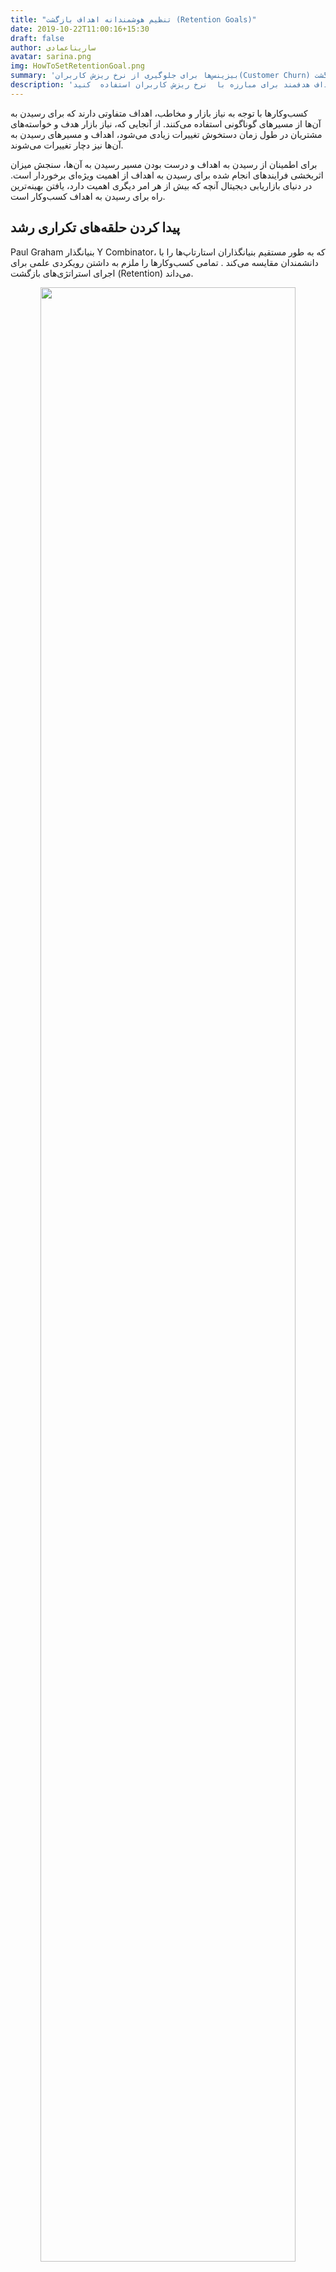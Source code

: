 ```yaml
---
title: "تنظیم هوشمندانه اهداف بازگشت (Retention Goals)"
date: 2019-10-22T11:00:16+15:30
draft: false
author: ساریناعمادی
avatar: sarina.png
img: HowToSetRetentionGoal.png
summary: 'بیزینس‌ها برای جلوگیری از نرخ ریزش کاربران(Customer Churn) به یک مسئله بهینه و هدف نیاز دارند که بازگشت (Retention) را به سه مرحله اساسی کوتاه مدت ، میان مدت و طولانی مدت تقسیم کنند'
description: 'برای بازگشت کاربران به اپلیکیشن باید از اهداف هدفمند برای مبارزه با  نرخ ریزش کاربران استفاده  کنید.'
---
```


کسب‌و‌کارها با توجه به نیاز بازار و مخاطب، اهداف متفاوتی دارند که برای رسیدن به آن‌ها از مسیرهای گوناگونی استفاده می‌کنند. از آنجایی که، نیاز بازار هدف و خواسته‌های مشتریان در طول زمان دستخوش تغییرات زیادی می‌شود، اهداف و مسیرهای رسیدن به آن‌ها نیز دچار تغییرات می‌شوند.

برای اطمینان از رسیدن به اهداف و درست بودن مسیر رسیدن به آن‌‌ها، سنجش میزان اثربخشی فرایندهای انجام شده برای رسیدن به اهداف از اهمیت ویژه‌ای برخوردار است. در دنیای بازاریابی دیجیتال آنچه که بیش از هر امر دیگری اهمیت دارد، یافتن بهینه‌ترین راه برای رسیدن به اهداف کسب‌و‌کار است.

<h2>پیدا کردن حلقه‌های تکراری رشد</h2>
<p>Paul Graham بنیانگذار Y Combinator، که به طور مستقیم بنیانگذاران استارتاپ‌ها را با دانشمندان مقایسه می‌کند . تمامی کسب‌و‌کارها را ملزم به داشتن رویکردی علمی برای اجرای استراتژی‌های بازگشت (Retention) می‌داند.</p>
<p style="text-align: center;"><img width=90% src="http://uupload.ir/files/x9as_find-duplicate-growth-loops-blog.chabok.io.gif"  alt=""/></p>
<p>طبق گفته گراهام ، رشد یک عامل مهم در هر استارتاپی است. در بین راه رسیدن به اهداف، متغیرها و فاکتورهای زیادی وجود دارند که ممکن است فرایند رسیدن به اهداف را پیچیده کنند. برای حل این مشکلات کافی است به آن‌ها، به چشم یک مسئله بهینه‌سازی نگاه کرد.
   
   در یک مسئله بهینه‌سازی، یک هدف، مسیر و فاکتوری برای سنجش میزان اثربخشی مسیر وجود دارد. تحلیل مسیر رسیدن به هدف به کمک فاکتور به صورت دوره‌ای، شروع دوباره فرایند رسیدن به هدف و تحلیل مسیر به پیداکردن روشی بهینه برای رشد یک کسب‌و کار، کمک بسیار بزرگی خواهد کرد. 
 </p>
 
تست ترکیب‌های مختلفی از اهداف و راه رسیدن به آن‌ها اساسا نشان‌دهنده‌ی چگونگی رشد استارتاپ‌هاست. رمز رشد شرکت‌های داده‌ محور بزرگی مانند Facebook ،LinkedIn وAirbnb استفاده از حلقه‌های تکراری رشد بوده. این شرکت‌های بزرگ برای رسیدن به موفقیت در اولین مرحله فرایندهای رو به رشد تکراری را پیدا کردند و در مرحله دوم برای انجام کارهای خود به جای حدس و گمان از داده‌ها استفاده کردند.
<h2>برای بازگشت کاربران ( Retention) از چه نقشه راهی استفاده کنیم؟</h2>
Brian Balfour مدیر ارشد هک رشد مارکتینگ شرکت Hubspot روند مبارزه با ریزش کاربران(Churn) را به ساخت یک ماشین تشبیه کرده است. او معتقد است : " اگر بتوانید فرایندها را به درستی تنظیم کنید، روند رشد به خودی خود، ادامه پیدا خواهد کرد."

برای انجام این کار، Balfour از یک سیستم تنظیم هدف در شرکت Intel استفاده و بعد از آن در شرکت گوگل نیز پیاده‌سازی کرد و تحت عنوان OKRs-Objectives یا اهداف و نتایج کلیدی در بین عموم شناخته می‌شود.
<p style="color:#4d4d4d">پیاده‌سازی استراتژی ‌OKRS در شرکت Hubspot برای اولین بار به شکل زیر انجام شد:‌</p>
<ul>
<li>
تهیه یک اظهارنامه برای اهداف 
</li>
<li>
تنظیم یک بازه زمانی (بین ۳۰ تا ۹۰ روز)
</li>
<li>
اختصاص ۳ نتیجه کلیدی، که برای هر کدام از این نتایج، روشی قابل اندازه‌گیری برای سنجش عملکرد نتایج لازم است.
</li>
<li class="list-style-none">

<ul>
      <li>بهبود بازگشت(Retention) تا ۵۰٪</li>
      <li>  بهبود بازگشت تا  ۲برابر</li>
      <li>بهبود بازگشت تا ۱۰برابر</li>
 </ul>
 </li>
<li>
برگزاری جلسات طوفان فکری برای یافتن تعداد نامحدودی راه رسیدن به نتایج کلیدی
</li>
</ul>
<h2>مراحل اصلی ریزش کاربران</h2>
<p>قبل از توضیح در مورد مراحل اصلی <a href="https://blog.chabok.io/3-reasons-churn-rate-is-high/">ریزش کاربران </a>(Customer Churn) ابتدا یک  تعریف مختصر و مفید از آن را بیان می‌کنیم.</p>
<h3 style="color:#008080">ریزش کاربران (Customer Churn) چیست؟</h3>

ریزش کاربران (churn) زمانی اتفاق می‌افتد که کاربران تجربه ناخوشایندی از اپلیکیشن پیدا ‌کنند و نتوانند تعامل خوبی با اپ  برقرار کنند. در این زمان اپلیکیشن‌ها با ریزش کاربران مواجه می‌شوند و کاربران نیز به مرور زمان اپ را پاک می‌کنند یا  دیگر از آن استفاده نمی‌کنند.
 
<p>
 <a href="https://blog.chabok.io/application-marketing/">بازاریابان اپلیکیشن موبایلی</a> برای کاهش ریزش کاربران، به یک مسئله قابل حل نیاز خواهند داشت که بازگشت (Retention ) را به سه مرحله اساسی کوتاه مدت ، میان مدت و طولانی مدت تقسیم کنند.
</p>
<p>
تعدادی از بازاریابان اپلیکیشن برای آزمایش، نرخ بازگشت تمام اپلیکیشن‌هایی که از گوگل پلی دانلود کرده‌ بودند را تجزیه و تحلیل کردند و نتیجه نرخ بازگشت کاربران اپلیکیشن را در نموداری به شکل زیر نشان دادند.
</p>
<p style="text-align: center;"><img width=90% src="http://uupload.ir/files/hx4r_preventive-action-re-activation-of-customer-churn-blog.chabok.io.gif" /></p>

نمودار بالا به خوبی نشان می‌دهد که نرخ بازگشت به سه مرحله اساسی بلند مدت، کوتاه مدت و میان مدت تقسیم می‌شود.
<p>
به طور متوسط، بعد از گذشت یک روز از نصب اپلیکیشن، حدود ۳۰٪ از کاربران اصلی کاهش پیدا می‌کنند و بعد از دو هفته از نصب این عدد به ۱۰٪ کاربران اصلی خواهد رسید. اما حدود ۳ ماه بعد از نصب اپ، تنها ۵٪ از کاربران اصلی هنوز از اپلیکیشن استفاده می‌کنند.
</p>
<ul>با تقسیم‌بندی نمودار بالا به ۳ دسته
<li>
بین ۰ تا ۱ روز
</li>
<li>
 ۱ تا ۱۴ روز
</li>
<li>
از ۱۴ تا ۹۰ روز
</li>
</ul>
در می‌یابیم که روند ریزش کاربران در بازه‌های زمانی گوناگون با یکدیگر متفاوت است.
<ul>
<li>کوتاه مدت (Short-Term)</li>
ابتدایی‌ترین مرحله در هر اپلیکیشنی نصب آن توسط کاربران است. هر چند ممکن است در این مرحله کاربری اپلیکیشن را اصلا نصب نکند و یا باز کند اما بدون کوتاه‌ترین نگاهی دوباره آن را پاک کند.
<li>میان مدت (Mid-Term)</li>
در این مرحله، کاربران بعد از نصب اپلیکیشن به سرعت اپ را پاک نخواهند کرد و از آن استفاده می‌کنند. کاربران با استفاده از اپلیکیشن ارزش بالایی دریافت می‌کنند ولی با گذشت ۱ تا ۱۴ روز پس از نصب، اپ را پاک خواهند کرد.
<li>بلند مدت (Long-Term)</li>

در مرحله سوم مشکلات کاربران از طریق استفاده از اپلیکیشن برطرف شده و آن‌ها از نصب این اپلیکیشن راضی بودند در نتیجه اپ را پاک نمی‌کنند و در واقع این نشان‌دهنده این است که اپلیکیشن برای کاربران مفید واقع شده است.  
اما هدف هر کسب‌و‌کار، تنها جذب کاربران نیست بله هدف نگه داشتن کاربران در اپلیکیشن است که مشکل همچنان پا برجاست
</ul>
<h2>کاربران قبل از ریزش چه‌ کاری انجام می‌دهند؟</h2>
برای جلوگیری از ریزش، کاربران را به ۳ دسته کوتاه مدت، میان مدت و یا بلند مدت تقسیم کنید. طبق شواهد موجود کاربران هر دسته به روش‌های متفاوتی از اپلیکیشن استفاده می‌کنند و در نتیجه رفتارهای متفاوتی از خود نشان می‌دهند. برای هر دسته یک سری اهداف (Objective) تعریف می‌کنیم که با توجه به آن ها هر دسته از کاربران به طور جداگانه هدف گیری کنید.
<p style="text-align: center;"><img width=90% src="http://uupload.ir/files/ljci_what-your-users-do-before-they-churn-blog.chabok.io.gif" /></p>

<p style="font-weight:bold;color:#008000">نکته مهم:</p>
یک نکته درباره جابه‌جایی کاربران از مرحله بازگشت به مرحله بعدی وجود دارد. بازاریابان اپلیکیشن باید کاربران خود را از مرحله کوتاه مدت به میان مدت و از میان مدت به بلند مدت هدایت کنند و کاری کنند که کاربران بلند مدت در اپلیکیشن بمانند تا تعامل بیشتری ایجاد و راحت‌تر ارتباط برقرار کنند و در نتیجه ریزش (Churn) کاربران اتفاق نمی‌افتد و کاربران، طولانی مدت از اپ استفاده خواهند کرد.
<h3 style="color:#008080">Activation(فعال سازی)</h3>

درصد قابل توجهی از اپلیکیشن‌های موبایل -نزدیک به ۳۰٪ یا بیشتر- فقط یک بار مورد استفاده کاربران استفاده قرار می‌گیرند. حدود ۸۰ تا ۹۰٪ در نهایت اپلیکیشن را حذف می‌کنند و نوع رفتار برخی از کاربران نشانه خوبی از این است که بازاریابان موبایل، کاربران را به لحظه فعال‌سازی هدایت نمی‌کنند.
<P> 
به بیان بهتر، اپلیکیشن در یک کسب‌و‌کار توسط یک کاربر نصب می‌شود و در اون مدت به شدت مورد استفاده قرار می‌گیرد. اما در بازه زمانی خاصی به طور ناگهانی کاربران اپلیکیشن را حذف می‌کنند و دیگر از آن استفاده نمی‌کنند.
اپلیکیشن‌هایی که دارای ریزش کاربران کوتاه مدت هستند می‌توانند روی جذب کاربران تمرکز بیشتری بگذارند تا نرخ ریزش کاربران از کوتاه مدت به میان مدت برسد و فرصت بیشتری برای ارتباط با کاربران پیدا شود.
</P>
<h3 style="color:#008080">Pattern(الگو)</h3>
مدیر محصول Hubspot یک کلمه کلیدی برای ریزش کاربران میان مدت، به روش زیر توصیف کرده است:
<p>
به کاربر فعالی که هر هفته حداقل یک عمل را در اپلیکیشن چک کند، Drive-By Usage گویند و شما به عنوان یک بازاریاب موبایل باید برعکس کار کنید و به جای انجام فعالیت یک طرفه، با کمک الگوهای رفتاری، کاربران را تشویق به استفاده از اپ کنید.  
استفاده از این روش به بازاریابان موبایل مارکتینگ کمک می‌کند تا کاربران بیشتری را تشویق به استفاده از این اپلیکیشن کنند و بعد از مدتی کاری کنند تا کاربران مجبور به استفاده از اپلیکیشن شوند. پس اگر کاربران به جای سرگرمی از روی عادت به اپ سر بزنند و هر بازاریاب دیجیتال سعی کند کاربران را در اپلیکیشن نگه‌دارد در نتیجه کاربران بیشتری جذب اپلیکیشن خواهند شد.
</p>
<h3 style="color:#008080">Re-Habituation(عادت دوباره)</h3>

بعضی از کاربران حدود یک ماه از یک اپلیکیشن استفاده می‌کنند. هرچند اپ شما برای کاربران تبدیل به عادت شده اما ممکن است به طور ناگهانی برای کاربران اتفاقی بیفتد و عادت آن‌ها شکسته شود و تعداد کاربران آن‌ها ریزش (churn) پیدا کند. اما به معنی از بین رفتن کامل عادت کاربران نیست. برای استفاده مجدد کاربران از اپلیکیشن گاهی نیاز به تشویق کاربران خواهید داشت که با انجام این فرایند به درستی می‌توان کاربران را به اپ باز گرداند و کاری کرد تا آن‌ها به کاربران دائمی اپلیکیشن تبدیل شوند.
<h2 style="color:#008080">۳ اقدام لازم برای جلوگیری از ریزش کاربران</h2>
استفاده از ایده‌ها کمک می‌کند با ۲ دید مختلف به این موضوع نگاه کنیم."کاربران بر اساس رفتار واقعی که از خود نشان می‌دهند به ۳ دسته بلند مدت، کوتاه مدت و میان‌مدت تقسیم می‌شوند." و از یک طرف هم  "انتظارات ماست که کاربران چه طور در این دسته‌بندی‌ها رفتار کنند" که بر اساس این ما از اهداف عملی خود در جهت رشد تیم کمک کند.
<h3 style="color:#008080">Conversion (تبدیل)</h3>
تبدیل کاربران از زمانی که اپلیکیشن را نصب می‌کنند شروع می‌شود و تا فعال شدن در آن ادامه پیدا خواهد کرد. کاربران یک سری مراحل پیش فرضی را در اپلیکیشن طی می‌کنند که شما به عنوان یک بازاریاب اپلیکیشن باید نرخ تبدیل (Conversion ) را در هر مرحله محاسبه کنید.

بازاریابان اپلیکیشن برای رفع مشکل فعال‌سازی، ابتدا باید نگاه کلی به نرخ‌های تبدیل (Conversion Rate) بیندازند تا فرصت مناسبی برای فعال سازی کاربران پیدا کنند. با این کار کاربران بیشتری از مرحله کوتاه مدت به میان مدت منتقل می‌شوند که در نتیجه به رشد بیزینس شما کمک خواهد کرد.
<p style="text-align: center;"><img width=90% src="http://uupload.ir/files/qw0_preventive-action-conversion-of-customer-churn-blog.chabok.io.gif" /></p>
<h3 style="color:#008080"> Stickiness (چسبندگی)</h3>
برای ساخت الگوهای قابل استفاده ابتدا باید فهمید که افراد در اپلیکیشن از چه ویژگی‌هایی استفاده می‌کنند. مثلا انجام فعالیت‌هایی مثل اضافه کردن محصول به لیست خرید یا جستجو محصول. با انجام چنین کارهایی می‌توانید کاربران را به اپلیکیشن عادت دهید و آن‌ها را از مرحله میان مدت و یا تمام مدت بگیرید و به مشتریان دائمی اپلیکیشن تبدیل کنید.
<p style="text-align: center;"><img width=90% src="http://uupload.ir/files/1k9g_preventive-action-stickiness-of-customer-churn-blog.chabok.io.gif" /></p>

<h3 style="color:#008080">Re-Activation (فعال‌سازی مجدد)</h3>
بازاریابان موبایل برای نگه داشتن و درگیر کردن کاربران در دراز مدت باید ابتدا دلایل را پیدا کنند تا به کمک آن کاربران را دوباره به اپلیکیشن باز گردانند. به عنوان مثال حدود ۸۰٪ کاربران پوش نوتیفیکیشن را دریافت می‌کنند حتی در مراحل بعد از چرخه حیات مشتریان (user lifecycle) به اپلیکیشن باز برمی‌گردند. با این کار می‌توان به سادگی کاربران را به اپلیکیشن باز گرداند و آن‌ها را در اپ به طور بلند مدت نگه داشت.
<p style="text-align: center;"><img width=90% src="http://uupload.ir/files/hx4r_preventive-action-re-activation-of-customer-churn-blog.chabok.io.gif"  alt=""/></p>
<h2>
نتیجه گیری
</h2>
Chamath Paliphitya برای رسیدن به موفقیت در تیم رشد فیسبوک، کارهای سخت و پیچیده‌ زیادی را انجام داده بود اما به دلیل کمبود اعتماد به نفس و شجاعت کافی، ۳ مرحله ساده " اقدام، تلاش و تست" را بررسی نکرده بود.
<p>
او معتقد است که هر شرکتی  در مسیر هک رشد، کارهای سخت و پیچیده‌ای انجام می‌دهد. اما راز موفقیت این است  که ۳ مرحله ساده "انجام فرایندهای قابل اعتماد، تلاش و تست" را چندین بار انجام دهد.
</p>